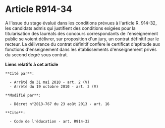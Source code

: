 # Article R914-34

A l'issue du stage évalué dans les conditions prévues à l'article R. 914-32, les candidats admis qui justifient des
conditions exigées pour la titularisation des lauréats des concours correspondants de l'enseignement public se voient
délivrer, sur proposition d'un jury, un contrat définitif par le recteur. La délivrance du contrat définitif confère le
certificat d'aptitude aux fonctions d'enseignement dans les établissements d'enseignement privés du second degré sous
contrat.

**Liens relatifs à cet article**

	**Cité par**:

	  - Arrêté du 31 mai 2010 - art. 2 (V)
	  - Arrêté du 19 octobre 2010 - art. 3 (V)

	**Modifié par**:

	  - Décret n°2013-767 du 23 août 2013 - art. 16

	**Cite**:

	  - Code de l'éducation - art. R914-32
